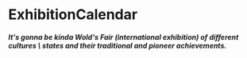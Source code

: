 # ExhibitionCalendar

<h5>It's gonna be kinda Wold's Fair (international exhibition) of different cultures \ states and their traditional and pioneer achievements.</h5>